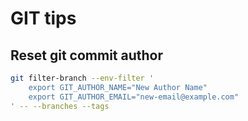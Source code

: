 # GIT tips

## Reset git commit author
```sh
git filter-branch --env-filter '
    export GIT_AUTHOR_NAME="New Author Name"
    export GIT_AUTHOR_EMAIL="new-email@example.com"
' -- --branches --tags
```